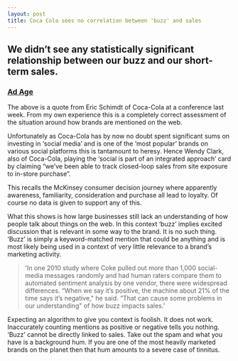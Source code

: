 ```yaml
---
layout: post
title: Coca Cola sees no correlation between 'buzz' and sales
---
```


## We didn’t see any statistically significant relationship between our buzz and our short-term sales.

### [Ad Age](http://adage.com/article/cmo-strategy/coca-cola-sees-sales-impact-online-buzz-digital-display-effective-tv/240409/)

The above is a quote from Eric Schimdt of Coca-Cola at a conference last week. From my own experience this is a completely correct assessment of the situation around how brands are mentioned on the web.

Unfortunately as Coca-Cola has by now no doubt spent significant sums on investing in ‘social media’ and is one of the ‘most popular’ brands on various social platforms this is tantamount to heresy. Hence Wendy Clark, also of Coca-Cola, playing the ‘social is part of an integrated approach’ card by claiming “we’ve been able to track closed-loop sales from site exposure to in-store purchase”.

This recalls the McKinsey consumer decision journey where apparently awareness, familiarity, consideration and purchase all lead to loyalty. Of course no data is given to support any of this.

What this shows is how large businesses still lack an understanding of how people talk about things on the web. In this context ‘buzz’ implies excited discussion that is relevant in some way to the brand. It is no such thing. ‘Buzz’ is simply a keyword-matched mention that could be anything and is most likely being used in a context of very little relevance to a brand’s marketing activity.

> 'In one 2010 study where Coke pulled out more than 1,000 social-media messages randomly and had human raters compare them to automated sentiment analysis by one vendor, there were widespread differences. “When we say it’s positive, the machine about 21% of the time says it’s negative," he said. “That can cause some problems in our understanding" of how buzz impacts sales.’

Expecting an algorithm to give you context is foolish. It does not work. Inaccurately counting mentions as positive or negative tells you nothing.
‘Buzz’ cannot be directly linked to sales. Take out the spam and what you have is a background hum. If you are one of the most heavily marketed brands on the planet then that hum amounts to a severe case of tinnitus.